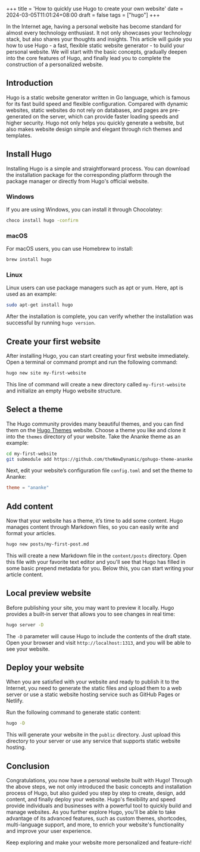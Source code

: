 +++
title = 'How to quickly use Hugo to create your own website'
date = 2024-03-05T11:01:24+08:00
draft = false
tags = ["hugo"]
+++

In the Internet age, having a personal website has become standard for almost every technology enthusiast. It not only showcases your technology stack, but also shares your thoughts and insights. This article will guide you how to use Hugo - a fast, flexible static website generator - to build your personal website. We will start with the basic concepts, gradually deepen into the core features of Hugo, and finally lead you to complete the construction of a personalized website.

## Introduction

Hugo is a static website generator written in Go language, which is famous for its fast build speed and flexible configuration. Compared with dynamic websites, static websites do not rely on databases, and pages are pre-generated on the server, which can provide faster loading speeds and higher security. Hugo not only helps you quickly generate a website, but also makes website design simple and elegant through rich themes and templates.

## Install Hugo

Installing Hugo is a simple and straightforward process. You can download the installation package for the corresponding platform through the package manager or directly from Hugo's official website.

### Windows

If you are using Windows, you can install it through Chocolatey:

```bash
choco install hugo -confirm
```

### macOS

For macOS users, you can use Homebrew to install:

```bash
brew install hugo
```

### Linux

Linux users can use package managers such as apt or yum. Here, apt is used as an example:

```bash
sudo apt-get install hugo
```

After the installation is complete, you can verify whether the installation was successful by running `hugo version`.

## Create your first website

After installing Hugo, you can start creating your first website immediately. Open a terminal or command prompt and run the following command:

```bash
hugo new site my-first-website
```

This line of command will create a new directory called `my-first-website` and initialize an empty Hugo website structure.

## Select a theme

The Hugo community provides many beautiful themes, and you can find them on the [Hugo Themes](https://themes.gohugo.io/) website. Choose a theme you like and clone it into the `themes` directory of your website. Take the Ananke theme as an example:

```bash
cd my-first-website
git submodule add https://github.com/theNewDynamic/gohugo-theme-ananke.git themes/ananke
```

Next, edit your website’s configuration file `config.toml` and set the theme to Ananke:

```toml
theme = "ananke"
```

## Add content

Now that your website has a theme, it’s time to add some content. Hugo manages content through Markdown files, so you can easily write and format your articles.

```bash
hugo new posts/my-first-post.md
```

This will create a new Markdown file in the `content/posts` directory. Open this file with your favorite text editor and you'll see that Hugo has filled in some basic prepend metadata for you. Below this, you can start writing your article content.

## Local preview website

Before publishing your site, you may want to preview it locally. Hugo provides a built-in server that allows you to see changes in real time:

```bash
hugo server -D
```

The `-D` parameter will cause Hugo to include the contents of the draft state. Open your browser and visit `http://localhost:1313`, and you will be able to see your website.

## Deploy your website

When you are satisfied with your website and ready to publish it to the Internet, you need to generate the static files and upload them to a web server or use a static website hosting service such as GitHub Pages or Netlify.

Run the following command to generate static content:

```bash
hugo -D
```

This will generate your website in the `public` directory. Just upload this directory to your server or use any service that supports static website hosting.

## Conclusion

Congratulations, you now have a personal website built with Hugo! Through the above steps, we not only introduced the basic concepts and installation process of Hugo, but also guided you step by step to create, design, add content, and finally deploy your website. Hugo's flexibility and speed provide individuals and businesses with a powerful tool to quickly build and manage websites. As you further explore Hugo, you'll be able to take advantage of its advanced features, such as custom themes, shortcodes, multi-language support, and more, to enrich your website's functionality and improve your user experience.

Keep exploring and make your website more personalized and feature-rich!
